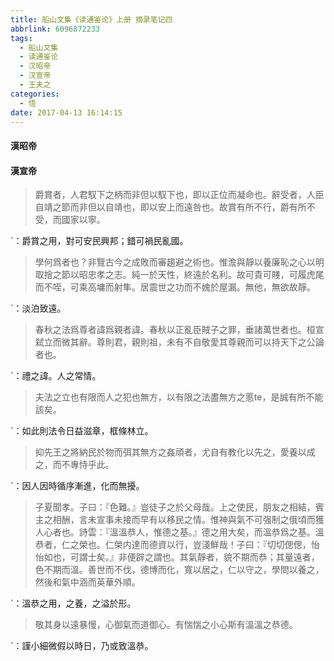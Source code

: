 ```yaml
---
title: 船山文集《读通鉴论》上册 摘录笔记四
abbrlink: 6096872233
tags:
  - 船山文集
  - 读通鉴论
  - 汉昭帝
  - 汉宣帝
  - 王夫之
categories:
  - 悟
date: 2017-04-13 16:14:15
---
```


#### 漢昭帝
#### 漢宣帝
>爵賞者，人君馭下之柄而非但以馭下也，即以正位而凝命也。辭受者，人臣自靖之節而非但以自靖也，即以安上而遠咎也。故賞有所不行，爵有所不受，而國家以寧。  

`：爵賞之用，對可安民興邦；錯可禍民亂國。</pre></br>  

>學何爲者也？非覽古今之成敗而審趨避之術也。惟澹與靜以養廉恥之心以明取捨之節以昭忠孝之志。純一於天性，終遠於名利。故可貴可賤，可履虎尾而不咥，可乘高墉而射隼。居震世之功而不媿於屋漏。無他，無欲故靜。  

`：淡泊致遠。</pre></br>  

>春秋之法爲尊者諱爲親者諱。春秋以正亂臣賊子之罪，垂諸萬世者也。桓宣弑立而微其辭。尊則君，親則祖，未有不自敬愛其尊親而可以持天下之公論者也。  

`：禮之諱。人之常情。</pre></br>  

>夫法之立也有限而人之犯也無方，以有限之法盡無方之慝te，是誠有所不能該矣。  

`：如此則法令日益滋章，框條林立。</pre></br>  

>抑先王之將納民於物而弭其無方之姦頑者，尤自有教化以先之，愛養以成之，而不專恃乎此。  

`：因人因時循序漸進，化而無擾。</pre></br>  

>子夏聞孝。子曰：『色難。』豈徒子之於父母哉。上之使民，朋友之相結，賓主之相酬，言未宣事未接而早有以移民之情。惟神與氣不可强制之俄頃而獲人心者也。詩雲：『溫溫恭人，惟德之基。』德之用大矣，而溫恭爲之基。溫恭者，仁之榮也。仁榮内達而德資以行，豈淺鮮哉！子曰：『切切偲偲，怡怡如也，可謂士矣。』非便辟之謂也。其氣靜者，貌不期而恭；其量遠者，色不期而溫。善世而不伐，德博而化，寬以居之，仁以守之，學問以養之，然後和氣中涵而英華外順。  

`：溫恭之用，之養，之溢於形。</pre></br>  

>敬其身以遠暴慢，心御氣而道御心。有惴惴之小心斯有溫溫之恭德。  

`：謹小細微假以時日，乃或致溫恭。</pre></br>  
